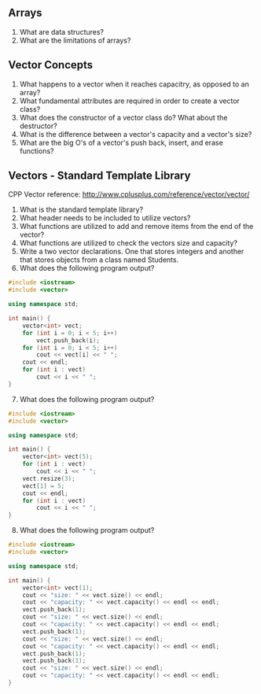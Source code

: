 
## Arrays
1. What are data structures?
2. What are the limitations of arrays?

## Vector Concepts
1. What happens to a vector when it reaches capacitry, as opposed to an array?
1. What fundamental attributes are required in order to create a vector class?
2. What does the constructor of a vector class do? What about the destructor?
3. What is the difference between a vector's capacity and a vector's size?
4. What are the big O's of a vector's push back, insert, and erase functions?

## Vectors - Standard Template Library
CPP Vector reference: http://www.cplusplus.com/reference/vector/vector/  

1. What is the standard template library?
2. What header needs to be included to utilize vectors?
3. What functions are utilized to add and remove items from the end of the vector?
4. What functions are utilized to check the vectors size and capacity?
5. Write a two vector declarations. One that stores integers and another that stores objects from a class named Students.
6. What does the following program output?
```C++
#include <iostream>
#include <vector>

using namespace std;

int main() {
    vector<int> vect;
    for (int i = 0; i < 5; i++)
        vect.push_back(i);
    for (int i = 0; i < 5; i++)
        cout << vect[i] << " ";
    cout << endl;
    for (int i : vect)
        cout << i << " ";
}
```
7. What does the following program output?
```C++
#include <iostream>
#include <vector>

using namespace std;

int main() {
    vector<int> vect(5);
    for (int i : vect)
        cout << i << " ";
    vect.resize(3);
    vect[1] = 5;
    cout << endl;
    for (int i : vect)
        cout << i << " ";
}
```
8. What does the following program output?
```C++
#include <iostream>
#include <vector>

using namespace std;

int main() {
    vector<int> vect(1);
    cout << "size: " << vect.size() << endl;
    cout << "capacity: " << vect.capacity() << endl << endl;
    vect.push_back(1);
    cout << "size: " << vect.size() << endl;
    cout << "capacity: " << vect.capacity() << endl << endl;
    vect.push_back(1);
    cout << "size: " << vect.size() << endl;
    cout << "capacity: " << vect.capacity() << endl << endl;
    vect.push_back(1);
    vect.push_back(1);
    cout << "size: " << vect.size() << endl;
    cout << "capacity: " << vect.capacity() << endl << endl;
}
```
